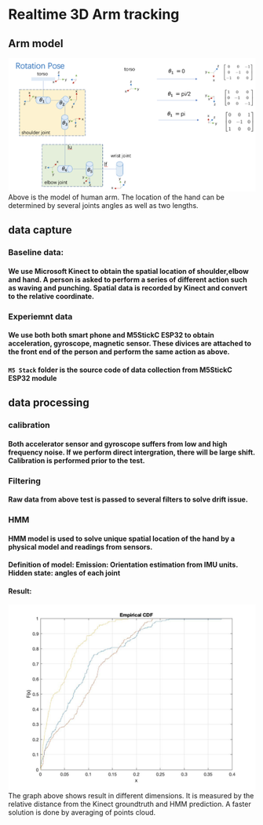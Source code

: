 # Realtime 3D Arm tracking 
## Arm model
![error](armmodel.png)
Above is the model of human arm. The location of the hand can be determined by several joints angles as well as two lengths. 
## data capture
### Baseline data:
#### We use Microsoft Kinect to obtain the spatial location of shoulder,elbow and hand. A person is asked to perform a series of different action such as waving and punching. Spatial data is recorded by Kinect and convert to the relative coordinate.
### Experiemnt data
#### We use both both smart phone and M5StickC ESP32 to obtain acceleration, gyroscope, magnetic sensor. These divices are attached to the front end of the person and perform the same action as above. 
#### ``M5 Stack`` folder is the source code of data collection from M5StickC ESP32 module 
## data processing
### calibration
#### Both accelerator sensor and gyroscope suffers from low and high frequency noise. If we perform direct intergration, there will be large shift. Calibration is performed prior to the test.
### Filtering
#### Raw data from above test is passed to several filters to solve drift issue.
### HMM
#### HMM model is used to solve unique spatial location of the hand by a physical model and readings from sensors.
#### Definition of model: Emission: Orientation estimation from IMU units. Hidden state: angles of each joint
#### Result:
![error](untitled.jpcptg.jpg)
The graph above shows result in different dimensions. It is measured by the relative distance from the Kinect groundtruth and HMM prediction. A faster solution is done by averaging of points cloud.
